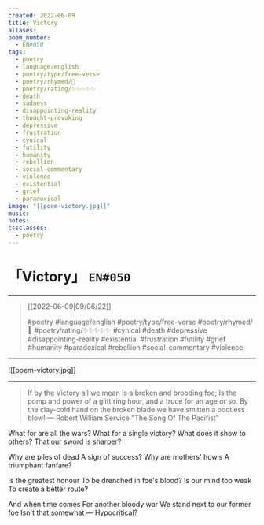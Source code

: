 ```yaml
---
created: 2022-06-09
title: Victory
aliases:
poem_number:
  - EN#050
tags:
  - poetry
  - language/english
  - poetry/type/free-verse
  - poetry/rhymed/🔴
  - poetry/rating/✨✨✨✨✨
  - death
  - sadness
  - disappointing-reality
  - thought-provoking
  - depressive
  - frustration
  - cynical
  - futility
  - humanity
  - rebellion
  - social-commentary
  - violence
  - existential
  - grief
  - paradoxical
image: "[[poem-victory.jpg]]"
music:
notes:
cssclasses:
  - poetry
---
```

# 「Victory」 `EN#050`

---

> [[2022-06-09|09/06/22]]
> 
> #poetry 
> #language/english 
> #poetry/type/free-verse 
> #poetry/rhymed/🔴 
> #poetry/rating/✨✨✨✨✨ 
> #cynical #death #depressive #disappointing-reality #existential #frustration #futility #grief #humanity #paradoxical #rebellion #social-commentary #violence 

---

![[poem-victory.jpg]]

---

> If by the Victory all we mean is a broken and brooding foe;
Is the pomp and power of a glitt'ring hour, and a truce for an age or so.
By the clay-cold hand on the broken blade we have smitten a bootless blow!
— Robert William Service "The Song Of The Pacifist"

What for are all the wars?
What for a single victory?
What does it show to others?
That our sword is sharper?

Why are piles of dead
A sign of success?
Why are mothers' howls
A triumphant fanfare?

Is the greatest honour
To be drenched in foe's blood?
Is our mind too weak
To create a better route?

And when time comes
For another bloody war
We stand next to our former foe
Isn't that somewhat —
                  Hypocritical?